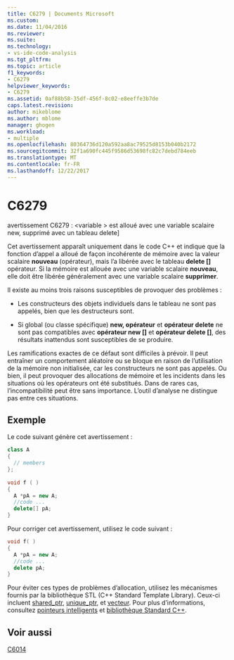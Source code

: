 ```yaml
---
title: C6279 | Documents Microsoft
ms.custom: 
ms.date: 11/04/2016
ms.reviewer: 
ms.suite: 
ms.technology:
- vs-ide-code-analysis
ms.tgt_pltfrm: 
ms.topic: article
f1_keywords:
- C6279
helpviewer_keywords:
- C6279
ms.assetid: 0af88b58-35df-456f-8c02-e8eeffe3b7de
caps.latest.revision: 
author: mikeblome
ms.author: mblome
manager: ghogen
ms.workload:
- multiple
ms.openlocfilehash: 80364736d120a592aa8ac79525d8153b040b2172
ms.sourcegitcommit: 32f1a690fc445f9586d53698fc82c7debd784eeb
ms.translationtype: MT
ms.contentlocale: fr-FR
ms.lasthandoff: 12/22/2017
---
```

# <a name="c6279"></a>C6279
avertissement C6279 : \<variable > est alloué avec une variable scalaire new, supprimé avec un tableau delete]  
  
 Cet avertissement apparaît uniquement dans le code C++ et indique que la fonction d’appel a alloué de façon incohérente de mémoire avec la valeur scalaire **nouveau** (opérateur), mais l’a libérée avec le tableau **delete []** opérateur. Si la mémoire est allouée avec une variable scalaire **nouveau**, elle doit être libérée généralement avec une variable scalaire **supprimer**.  
  
 Il existe au moins trois raisons susceptibles de provoquer des problèmes :  
  
-   Les constructeurs des objets individuels dans le tableau ne sont pas appelés, bien que les destructeurs sont.  
  
-   Si global (ou classe spécifique) **new, opérateur** et **opérateur delete** ne sont pas compatibles avec **opérateur new []** et **opérateur delete []**, des résultats inattendus sont susceptibles de se produire.  
  
 Les ramifications exactes de ce défaut sont difficiles à prévoir. Il peut entraîner un comportement aléatoire ou se bloque en raison de l’utilisation de la mémoire non initialisée, car les constructeurs ne sont pas appelés. Ou bien, il peut provoquer des allocations de mémoire et les incidents dans les situations où les opérateurs ont été substitués. Dans de rares cas, l’incompatibilité peut être sans importance. L’outil d’analyse ne distingue pas entre ces situations.  
  
## <a name="example"></a>Exemple  
 Le code suivant génère cet avertissement :  
  
```cpp  
class A  
{  
  // members  
};  
  
void f ( )  
{  
  A *pA = new A;  
  //code ...  
  delete[] pA;  
}  
```  
  
 Pour corriger cet avertissement, utilisez le code suivant :  
  
```cpp  
void f( )  
{  
  A *pA = new A;  
  //code ...  
  delete pA;  
}  
```  
  
 Pour éviter ces types de problèmes d’allocation, utilisez les mécanismes fournis par la bibliothèque STL (C++ Standard Template Library). Ceux-ci incluent [shared_ptr](/cpp/standard-library/shared-ptr-class), [unique_ptr](/cpp/standard-library/unique-ptr-class), et [vecteur](/cpp/standard-library/vector). Pour plus d’informations, consultez [pointeurs intelligents](/cpp/cpp/smart-pointers-modern-cpp) et [bibliothèque Standard C++](/cpp/standard-library/cpp-standard-library-reference).  
  
## <a name="see-also"></a>Voir aussi  
 [C6014](../code-quality/c6014.md)